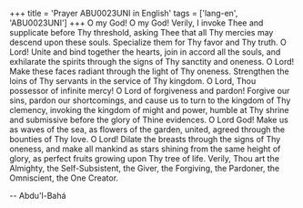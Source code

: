 +++
title = 'Prayer ABU0023UNI in English'
tags = ['lang-en', 'ABU0023UNI']
+++
O my God!  O my God!  Verily, I invoke Thee and supplicate before Thy threshold, asking Thee that all Thy mercies may descend upon these souls.  Specialize them for Thy favor and Thy truth.
O Lord!  Unite and bind together the hearts, join in accord all the souls, and exhilarate the spirits through the signs of Thy sanctity and oneness.  O Lord!  Make these faces radiant through the light of Thy oneness.  Strengthen the loins of Thy servants in the service of Thy kingdom.
O Lord, Thou possessor of infinite mercy!  O Lord of forgiveness and pardon!  Forgive our sins, pardon our shortcomings, and cause us to turn to the kingdom of Thy clemency, invoking the kingdom of might and power, humble at Thy shrine and submissive before the glory of Thine evidences.
O Lord God!  Make us as waves of the sea, as flowers of the garden, united, agreed through the bounties of Thy love.  O Lord!  Dilate the breasts through the signs of Thy oneness, and make all mankind as stars shining from the same height of glory, as perfect fruits growing upon Thy tree of life.
Verily, Thou art the Almighty, the Self-Subsistent, the Giver, the Forgiving, the Pardoner, the Omniscient, the One Creator.

-- Abdu'l-Bahá
